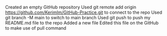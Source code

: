 Created an empty GitHub repository
Used git remote add origin https://github.com/KerimIm/GitHub-Practice.git to connect to the repo
Used git branch -M main to switch to main branch
Used git push to push my README.md file to the repo
Added a new file
Edited this file on the GitHub to make use of pull command
